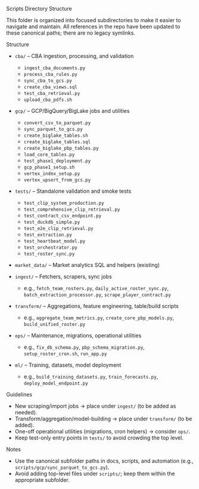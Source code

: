 Scripts Directory Structure

This folder is organized into focused subdirectories to make it easier to navigate and maintain. All references in the repo have been updated to these canonical paths; there are no legacy symlinks.

Structure

- `cba/` – CBA ingestion, processing, and validation
  - `ingest_cba_documents.py`
  - `process_cba_rules.py`
  - `sync_cba_to_gcs.py`
  - `create_cba_views.sql`
  - `test_cba_retrieval.py`
  - `upload_cba_pdfs.sh`

- `gcp/` – GCP/BigQuery/BigLake jobs and utilities
  - `convert_csv_to_parquet.py`
  - `sync_parquet_to_gcs.py`
  - `create_biglake_tables.sh`
  - `create_biglake_tables.sql`
  - `create_biglake_pbp_tables.py`
  - `load_core_tables.py`
  - `test_phase1_deployment.py`
  - `gcp_phase1_setup.sh`
  - `vertex_index_setup.py`
  - `vertex_upsert_from_gcs.py`

- `tests/` – Standalone validation and smoke tests
  - `test_clip_system_production.py`
  - `test_comprehensive_clip_retrieval.py`
  - `test_contract_csv_endpoint.py`
  - `test_duckdb_simple.py`
  - `test_e2e_clip_retrieval.py`
  - `test_extraction.py`
  - `test_heartbeat_model.py`
  - `test_orchestrator.py`
  - `test_roster_sync.py`

- `market_data/` – Market analytics SQL and helpers (existing)

- `ingest/` – Fetchers, scrapers, sync jobs
  - e.g., `fetch_team_rosters.py`, `daily_active_roster_sync.py`, `batch_extraction_processor.py`, `scrape_player_contract.py`

- `transform/` – Aggregations, feature engineering, table/build scripts
  - e.g., `aggregate_team_metrics.py`, `create_core_pbp_models.py`, `build_unified_roster.py`

- `ops/` – Maintenance, migrations, operational utilities
  - e.g., `fix_db_schema.py`, `pbp_schema_migration.py`, `setup_roster_cron.sh`, `run_app.py`

- `ml/` – Training, datasets, model deployment
  - e.g., `build_training_datasets.py`, `train_forecasts.py`, `deploy_model_endpoint.py`

Guidelines

- New scraping/import jobs → place under `ingest/` (to be added as needed).
- Transform/aggregation/model-building → place under `transform/` (to be added).
- One-off operational utilities (migrations, cron helpers) → consider `ops/`.
- Keep test-only entry points in `tests/` to avoid crowding the top level.

Notes

- Use the canonical subfolder paths in docs, scripts, and automation (e.g., `scripts/gcp/sync_parquet_to_gcs.py`).
- Avoid adding top-level files under `scripts/`; keep them within the appropriate subfolder.
